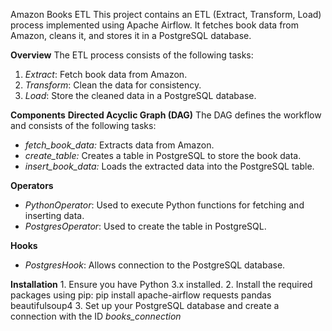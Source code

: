 Amazon Books ETL
This project contains an ETL (Extract, Transform, Load) process implemented using Apache Airflow. It fetches book data from Amazon, cleans it, and stores it in a PostgreSQL database.

**Overview**
  The ETL process consists of the following tasks:
  1. _Extract_: Fetch book data from Amazon.
  2. _Transform_: Clean the data for consistency.
  3. _Load_: Store the cleaned data in a PostgreSQL database.

**Components**
  **Directed Acyclic Graph (DAG)**
  The DAG defines the workflow and consists of the following tasks:
  - _fetch_book_data:_ Extracts data from Amazon.
  - _create_table:_ Creates a table in PostgreSQL to store the book data.
  - _insert_book_data:_ Loads the extracted data into the PostgreSQL table.
  
  **Operators**
  - _PythonOperator_: Used to execute Python functions for fetching and inserting data.
  - _PostgresOperator_: Used to create the table in PostgreSQL.
  
  **Hooks**
  - _PostgresHook_: Allows connection to the PostgreSQL database.

  **Installation**
        1. Ensure you have Python 3.x installed.
        2. Install the required packages using pip:
      pip install apache-airflow requests pandas beautifulsoup4
        3. Set up your PostgreSQL database and create a connection with the ID _books_connection_
